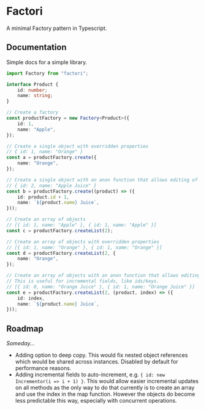 # Factori

A minimal Factory pattern in Typescript.

## Documentation

Simple docs for a simple library.

```typescript
import Factory from "factori";

interface Product {
	id: number;
	name: string;
}

// Create a factory
const productFactory = new Factory<Product>({
	id: 1,
	name: "Apple",
});

// Create a single object with overridden properties
// { id: 1, name: "Orange" }
const a = productFactory.create({
	name: "Orange",
});

// Create a single object with an anon function that allows editing of the original.
// { id: 2, name: "Apple Juice" }
const b = productFactory.create((product) => ({
	id: product.id + 1,
	name: `${product.name} Juice`,
}));

// Create an array of objects
// [{ id: 1, name: "Apple" }, { id: 1, name: "Apple" }]
const c = productFactory.createList(2);

// Create an array of objects with overridden properties
// [{ id: 1, name: "Orange" }, { id: 1, name: "Orange" }]
const d = productFactory.createList(2, {
	name: "Orange",
});

// Create an array of objects with an anon function that allows editing of the original.
// This is useful for incremental fields, like ids/keys.
// [{ id: 0, name: "Orange Juice" }, { id: 1, name: "Orange Juice" }]
const e = productFactory.createList(2, (product, index) => ({
	id: index,
	name: `${product.name} Juice`,
}));
```

## Roadmap

_Someday…_

- Adding option to deep copy. This would fix nested object references which would be shared across instances. Disabled by default for performance reasons.
- Adding incremental fields to auto-increment, e.g. `{ id: new Incrementor(i => i + 1) }`. This would allow easier incremental updates on all methods as the only way to do that currently is to create an array and use the index in the map function. However the objects do become less predictable this way, especially with concurrent operations.
